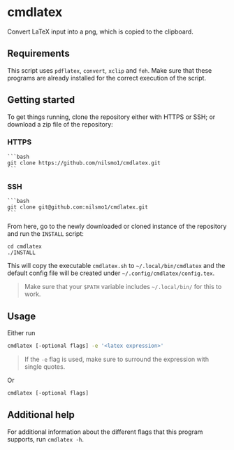 # cmdlatex
Convert LaTeX input into a png, which is copied to the clipboard.

## Requirements
This script uses `pdflatex`, `convert`, `xclip` and `feh`. Make sure that these programs are already installed for the correct execution of the script.

## Getting started
To get things running, clone the repository either with HTTPS or SSH; or download a zip file of the repository:
### HTTPS
    ```bash
    git clone https://github.com/nilsmo1/cmdlatex.git
    ```
### SSH
    ```bash
    git clone git@github.com:nilsmo1/cmdlatex.git
    ```
From here, go to the newly downloaded or cloned instance of the repository and run the `INSTALL` script:
```
cd cmdlatex
./INSTALL
```
This will copy the executable `cmdlatex.sh` to `~/.local/bin/cmdlatex` and the default config file will be created under `~/.config/cmdlatex/config.tex`.
> Make sure that your `$PATH` variable includes `~/.local/bin/` for this to work.

## Usage
Either run
```bash
cmdlatex [-optional flags] -e '<latex expression>'
```
> If the `-e` flag is used, make sure to surround the expression with single quotes.

Or
```bash
cmdlatex [-optional flags]
```

## Additional help
For additional information about the different flags that this program supports, run `cmdlatex -h`.

